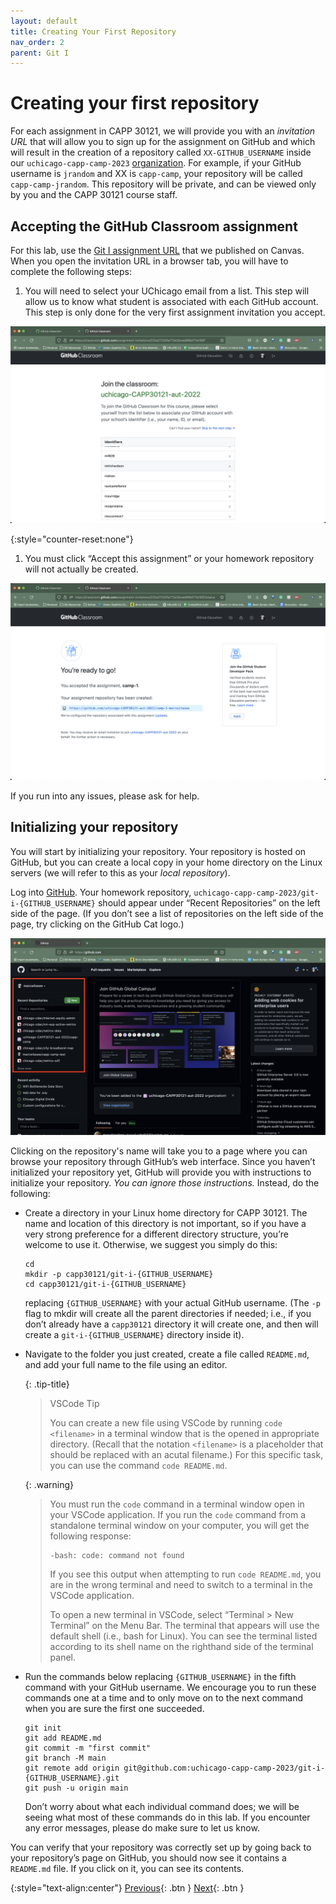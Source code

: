 ```yaml
---
layout: default
title: Creating Your First Repository
nav_order: 2
parent: Git I
---
```


# Creating your first repository

For each assignment in CAPP 30121, we will provide you with an _invitation URL_ that will allow you to sign up for the assignment on GitHub and which will result in the creation of a repository called `XX-GITHUB_USERNAME` inside our `uchicago-capp-camp-2023` [organization](https://github.com/uchicago-capp-camp-2023). For example, if your GitHub username is `jrandom` and XX is `capp-camp`, your repository will be called `capp-camp-jrandom`. This repository will be private, and can be viewed only by you and the CAPP 30121 course staff.

## Accepting the GitHub Classroom assignment

For this lab, use the [Git I assignment URL](https://canvas.uchicago.edu/courses/50967/modules/items/2113117) that we published on Canvas. When you open the invitation URL in a browser tab, you will have to complete the following steps:

1.  You will need to select your UChicago email from a list. This step will allow us to know what student is associated with each GitHub account. This step is only done for the very first assignment invitation you accept.

   ![Screenshot of GitHub Classroom's Assignment Invitation Page](../assets/img/github-classroom-assignment-invitation.png)

{:style="counter-reset:none"}
1.  You must click “Accept this assignment” or your homework repository will not actually be created.

   ![Screenshot of GitHub Classroom's Assignment Acceptance Confirmation Page](../assets/img/github-classroom-assignment-confirmation.png)

If you run into any issues, please ask for help.

## Initializing your repository

You will start by initializing your repository. Your repository is hosted on GitHub, but you can create a local copy in your home directory on the Linux servers (we will refer to this as your _local repository_).

Log into [GitHub](https://github.com/). Your homework repository, `uchicago-capp-camp-2023/git-i-{GITHUB_USERNAME}` should appear under “Recent Repositories” on the left side of the page. (If you don’t see a list of repositories on the left side of the page, try clicking on the GitHub Cat logo.)

![Screenshot of GitHub's home page](../assets/img/git-hub-recent-repos-image.png)

Clicking on the repository's name will take you to a page where you can browse your repository through GitHub’s web interface. Since you haven’t initialized your repository yet, GitHub will provide you with instructions to initialize your repository. _You can ignore those instructions._ Instead, do the following:

 - Create a directory in your Linux home directory for CAPP 30121. The name and location of this directory is not important, so if you have a very strong preference for a different directory structure, you’re welcome to use it. Otherwise, we suggest you simply do this:

    ```
    cd
    mkdir -p capp30121/git-i-{GITHUB_USERNAME}
    cd capp30121/git-i-{GITHUB_USERNAME}
    ```

    replacing `{GITHUB_USERNAME}` with your actual GitHub username. (The `-p` flag to mkdir will create all the parent directories if needed; i.e., if you don’t already have a `capp30121` directory it will create one, and then will create a `git-i-{GITHUB_USERNAME}` directory inside it).

 - Navigate to the folder you just created, create a file called `README.md`, and add your full name to the file using an editor.
 
   {: .tip-title}
   >VSCode Tip
   >
   > You can create a new file using VSCode by running `code <filename>` in a terminal window that is the opened in appropriate directory. (Recall that the notation `<filename>` is a placeholder that should be replaced with an acutal filename.) For this specific task, you can use the command `code README.md`.
 
    {: .warning}
    > You must run the `code` command in a terminal window open in your VSCode application. If you run the `code` command from a standalone terminal window on your computer, you will get the following response:
    >
    > ```   
    > -bash: code: command not found
    > ```
    > 
    > If you see this output when attempting to run `code README.md`, you are in the wrong terminal and need to switch to a terminal in the VSCode application.
    >
    > To open a new terminal in VSCode, select “Terminal > New Terminal” on the Menu Bar. The terminal that appears will use the default shell (i.e., bash for Linux). You can see the terminal listed according to its shell name on the righthand side of the terminal panel.

 - Run the commands below replacing `{GITHUB_USERNAME}` in the fifth command with your GitHub username. We encourage you to run these commands one at a time and to only move on to the next command when you are sure the first one succeeded.

    ```         
    git init
    git add README.md
    git commit -m "first commit"
    git branch -M main
    git remote add origin git@github.com:uchicago-capp-camp-2023/git-i-{GITHUB_USERNAME}.git
    git push -u origin main
    ```

    Don’t worry about what each individual command does; we will be seeing what most of these commands do in this lab. If you encounter any error messages, please do make sure to let us know.

You can verify that your repository was correctly set up by going back to your repository’s page on GitHub, you should now see it contains a `README.md` file. If you click on it, you can see its contents.

{:style="text-align:center"}
[Previous](./1-getting-started.html){: .btn } [Next](./3-creating-a-commit.html){: .btn }
